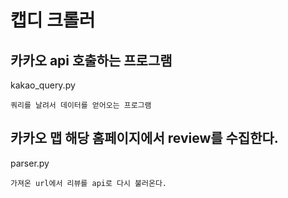 # 캡디 크롤러

## 카카오 api 호출하는 프로그램

kakao_query.py

    쿼리를 날려서 데이터를 얻어오는 프로그램


## 카카오 맵 해당 홈페이지에서 review를 수집한다.

parser.py

    가져온 url에서 리뷰를 api로 다시 불러온다.
